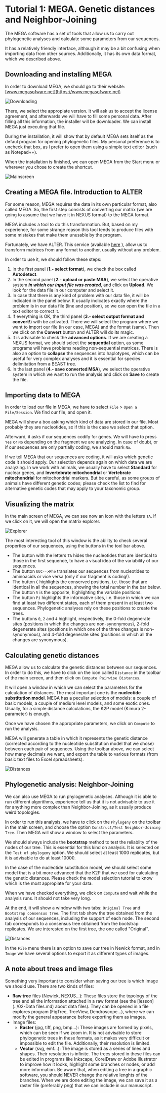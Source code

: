 # Tutorial 1: MEGA. Genetic distances and Neighbor-Joining

The MEGA software has a set of tools that allow us to carry out phylogenetic analyses and calculate some parameters from our sequences.

It has a relatively friendly interface, although it may be a bit confusing when importing data from other sources. Additionally, it has its own data format, which we described above.

## Downloading and installing MEGA

In order to download MEGA, we should go to their website: [www.megasofware.net](https://www.megasofware.net)

![Downloading](media/TMega-01-Download.png)

There, we select the appropiate version. It will ask us to accept the license agreement, and afterwards we will have to fill some personal data. After filling all this information, the installer will be downloader. We can install MEGA just executing that file.

During the installation, it will show that by default MEGA sets itself as the defaul program for opening phylogenetic files. My personal preference is to uncheck that box, as I prefer to open them using a simple text editor (such as Notepad++).

When the installation is finished, we can open MEGA from the Start menu or wherever you chose to create the shortcut.

![Mainscreen](media/TMega-02-Mainscreen.png)

## Creating a MEGA file. Introduction to ALTER

For some reason, MEGA requires the data in its own particular format, also called MEGA. So, the first step consists of converting our matrix (we are going to assume that we have it in NEXUS format) to the MEGA format.

MEGA includes a tool to do this transformation. But, based on my experience, for some strange reason this tool tends to produce files with some mistakes that make them unusable by the program.

Fortunately, we have ALTER. This service (available [here](https://sing.ei.uvigo.es/ALTER/) ), allow us to transform matrices from any format to another, usually without any problem.

In order to use it, we should follow these steps:

1. In the first panel (**1.- select format**), we check the box called **Autodetect**.
2. In the second panel (**2.- upload or paste MSA**), we select the operative system ***in which our input file was created***, and click on **Upload**. We look for the data file in our computer and select it.
3. In case that there is any kind of problem with our data file, it will be indicated in the panel below. It usually indicates exactly where the problem is in our data file (line and position), so we can open the file in a text editor to correct it.
4. If everything is OK, the third panel (**3.- select output format and convert!**) with be activated. There we will select the program where we want to import our file (in our case, MEGA) and the format (same). Then we click on the **Convert** button and ALTER will do its magic.
5. It is advisable to check the **advanced options**. If we are creating a NEXUS format, we should select the **sequential** option, as some programs will have problems reading non-sequential matrices. There is also an option to **collapse** the sequences into haplotypes, which can be useful for very complex analyses and it is essential for species delimitation from a BEAST tree.
6. In the last panel (**4.- save converted MSA**), we select the operative system in which we want to run the analysis and click on **Save** to create the file.

## Importing data to MEGA

In order to load our file in MEGA, we have to select `File` > `Open a File/Session`. We find our file, and open it.

MEGA will show a box asking which kind of data are stored in our file. Most probably they are nucleotides, so if this is the case we select that option.

Afterward, it asks if our sequences codify for genes. We will have to press `Yes` or `No` depending on the fragment we are analyzing. In case of doubt, or if our sequences are only partially coding, we should mark `No`.

If we tell MEGA that our sequences are coding, it will asks which genetic code it should apply. Our selection depends again on which data we are analyzing. In we work with animals, we usually have to select **Standard** for nuclear genes, and **Invertebrate mitochondrial** or **Vertebrate mitochondrial** for mitochondrial markers. But be careful, as some groups of animals have different genetic codes; please check the list to find for alternative genetic codes that may apply to your taxonomic group.

## Visualizing the matrix

In the main screen of MEGA, we can see now an icon with the letters `TA`. If we click on it, we will open the matrix explorer.

![Explorer](media/TMega-03-explorer.png)

The most interesting tool of this window is the ability to check several properties of our sequences, using the buttons in the tool bar above.

- The button with the letters `TA` hides the nucleotides that are identical to those in the first sequence, to have a visual idea of the variability of our sequences.
- The button `UUC-->Phe` translates our sequences from nucleotides to aminoacids or vice versa (only if our fragment is coding!).
- The button `C` highlights the conserved positions, i.e. those that are identical in all the sequences, showing the total number in the bar below. The button `V` is the opposite, highlighting the variable positions.
- The button `Pi` highlights the informative sites, i.e. those in which we can find at least two different states, each of them present in at least two sequences. Phylogenetic analyses rely on these positions to create the trees.
- The buttons `0`, `2` and `4` highlight, respectively, the 0-fold degenerate sites (positions in which the changes are non-synonymous), 2-fold degenerate sites (positions in which one of the three changes is non-synonymous), and 4-fold degenerate sites (positions in which all the changes are synonymous).

## Calculating genetic distances

MEGA allow us to calculate the genetic distances between our sequences. In order to do this, we have to click on the icon called `Distance` in the toolbar of the main screen, and then click on `Compute Pairwise Distances`.

It will open a window in which we can select the parameters for the calculation of distances. The most important one is the **nucleotide substitution model**. MEGA has a peculiar selection of models: a couple of basic models, a couple of medium level models, and some exotic ones. Usually, for a simple distance calculations, the K2P model (Kimura 2-parameter) is enough.

Once we have chosen the appropriate parameters, we click on `Compute` to run the analysis.

MEGA will generate a table in which it represents the genetic distance (corrected according to the nucleotide substitution model that we chose) between each pair of sequences. Using the toolbar above, we can select how many decimals we want, and export the table to various formats (from basic text files to Excel spreadsheets).

![Distances](media/TMega-04-distances.png)

## Phylogenetic analysis: Neighbor-Joining

We can also use MEGA to run phylogenetic analyses. Although it is able to run different algorithms, experience tell us that it is not advisable to use it for anything more complex than Neighbor-Joining, as it usually produce weird topologies.

In order to run this analysis, we have to click on the `Phylogeny` on the toolbar in the main screen, and choose the option `Construct/Test Neighbor-Joining Tree`. Then MEGA will show a window to select the parameters.

We should always include the **bootstrap** method to test the reliablity of the nodes of our tree. This is essential for this kind on analysis. It is selected on the `Test of phylogeny` option. We should select at least 1000 replicates, but it is advisable to do at least 10000.

In the case of the nucleotide substitution model, we should select some model that is a bit more advanced that the K2P that we used for calculating the genetic distances. Please check the model selection tutorial to know which is the most appropiate for your data.

When we have checked everything, we click on `Compute` and wait while the analysis runs. It should not take very long.

At the end, it will show a window with two tabs: `Original Tree` and `Bootstrap consensus tree`. The first tab show the tree obtained from the analysis of our sequences, including the support of each node. The second tab corresponds to a consensus tree obtained from the bootstrap replicates. We are interested on the first tree, the one called "Original".

![Distances](media/TMega-05-phylo.png)

In the `File` menu there is an option to save our tree in Newick format, and in `Image` we have several options to export it as different types of images.

## A note about trees and image files

Something very important to consider when saving our tree is which image we should use. There are two kinds of files:

- **Raw tree** files (Newick, NEXUS...): These files store the topology of the tree and all the information attached in a raw format (see the [lesson](../02-Data files.md) about data files). They can be opened in a file explores program (FigTree, TreeView, Dendroscope...), where we can modify the general appearance before exporting them as images.
- Image files:
	- **Raster** (jpg, tiff, png, bmp...): These images are formed by pixels, which can be seen if we zoom in. It is not advisable to store phylogenetic trees in these formats, as it makes very difficult or impossible to edit the file. Additionally, their resolution is limited.
	- **Vector** (svg, emf…): The image is stored as a series of lines and shapes. Their resolution is infinite. The trees stored in these files can be edited in programs like Inkscape, CorelDraw or Adobe Illustrator to improve how it looks, highlight some branches or nodes, or add more information. Be aware that, when editing a tree in a graphic software, you should NEVER change the relative lenghts of the branches. When we are done editing the image, we can save it as a raster file (preferably png) that we can include in our manuscript.
